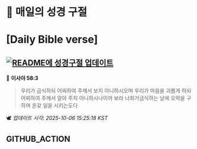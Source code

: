 # 🙏 매일의 성경 구절
# [Daily Bible verse]
## [![README에 성경구절 업데이트](https://github.com/DONGSUKA/first_test/actions/workflows/update-readme-bible.yml/badge.svg)](https://github.com/DONGSUKA/first_test/actions/workflows/update-readme-bible.yml)
<!-- START_BIBLE_VERSE -->
📖 **이사야 58:3**
> 우리가 금식하되 어찌하여 주께서 보지 아니하시오며 우리가 마음을 괴롭게 하되 어찌하여 주께서 알아 주지 아니하시나이까 보라 너희가금식하는 날에 오락을 구하며 온갖 일을 시키는도다

🕊️ _업데이트 시각: 2025-10-06 15:25:18 KST_
  <!-- END_BIBLE_VERSE -->
## GITHUB_ACTION
